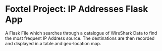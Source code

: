 # Foxtel Project: IP Addresses Flask App
A Flask File which searches through a catalogue of WireShark Data to find the most frequent IP Address source. The destinations are then recorded and displayed in a table and geo-location map. 
